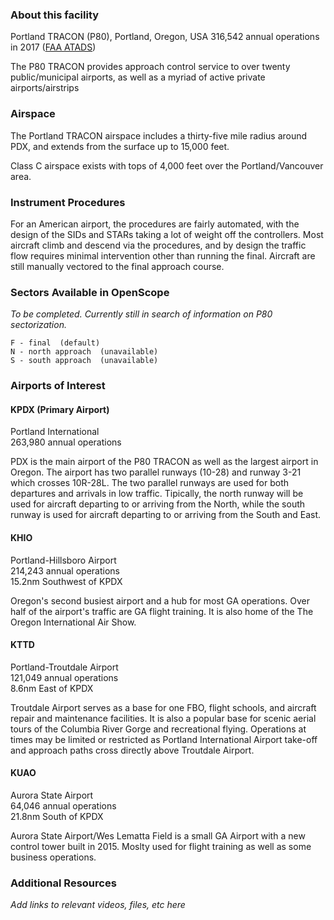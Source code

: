 ### About this facility
Portland TRACON (P80), Portland, Oregon, USA
316,542 annual operations in 2017 ([FAA ATADS](https://aspm.faa.gov/opsnet/sys/Tracon.asp))

The P80 TRACON provides approach control service to over twenty public/municipal airports, as well as a myriad of active private airports/airstrips

### Airspace
The Portland TRACON airspace includes a thirty-five mile radius around PDX, and extends from the surface up to 15,000 feet.

Class C airspace exists with tops of 4,000 feet over the Portland/Vancouver area.

### Instrument Procedures
For an American airport, the procedures are fairly automated, with the design of the SIDs and STARs taking a lot of weight off the controllers. Most aircraft climb and descend via the procedures, and by design the traffic flow requires minimal intervention other than running the final. Aircraft are still manually vectored to the final approach course.

### Sectors Available in OpenScope
_To be completed. Currently still in search of information on P80 sectorization._
```
F - final  (default)
N - north approach  (unavailable)
S - south approach  (unavailable)
```

### Airports of Interest

#### KPDX (Primary Airport)
Portland International  
263,980 annual operations

PDX is the main airport of the P80 TRACON as well as the largest airport in Oregon. The airport has two parallel runways (10-28) and runway 3-21 which crosses 10R-28L. The two parallel runways are used for both departures and arrivals in low traffic. Tipically, the north runway will be used for aircraft departing to or arriving from the North, while the south runway is used for aircraft departing to or arriving from the South and East.

#### KHIO
Portland-Hillsboro Airport  
214,243 annual operations  
15.2nm Southwest of KPDX

Oregon's second busiest airport and a hub for most GA operations. Over half of the airport's traffic are GA flight training. It is also home of the The Oregon International Air Show.

#### KTTD
Portland-Troutdale Airport  
121,049 annual operations  
8.6nm East of KPDX

Troutdale Airport serves as a base for one FBO, flight schools, and aircraft repair and maintenance facilities. It is also a popular base for scenic aerial tours of the Columbia River Gorge and recreational flying. Operations at times may be limited or restricted as Portland International Airport take-off and approach paths cross directly above Troutdale Airport.

#### KUAO
Aurora State Airport  
64,046 annual operations  
21.8nm South of KPDX

Aurora State Airport/Wes Lematta Field is a small GA Airport with a new control tower built in 2015. Moslty used for flight training as well as some business operations.

### Additional Resources
_Add links to relevant videos, files, etc here_
